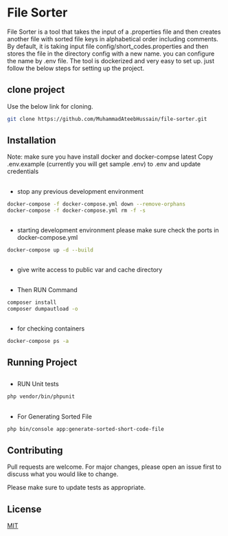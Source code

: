 # File Sorter

File Sorter is a tool that takes the input of a .properties file and then creates another file with sorted file keys in alphabetical order including comments. By default, it is taking input file config/short_codes.properties and then stores the file in the directory config with a new name. you can configure the name by .env file. The tool is dockerized and very easy to set up. just follow the below steps for setting up the project.

## clone project

Use the below link for cloning.

```bash
git clone https://github.com/MuhammadAteebHussain/file-sorter.git
```

## Installation
Note: make sure you have install docker and docker-compse latest
  Copy .env.example (currently you will get sample .env) to .env and update credentials

## 
- stop any previous development environment

```bash
docker-compose -f docker-compose.yml down --remove-orphans
docker-compose -f docker-compose.yml rm -f -s
```
## 
- starting development environment please make sure check the ports in docker-compose.yml
```bash
docker-compose up -d --build
```
##
- give write access to public var and cache directory
##
-  Then RUN Command
```bash
composer install
composer dumpautload -o
```

##
-  for checking containers 
```bash
docker-compose ps -a
```
## Running Project

##
- RUN Unit tests
```bash
php vendor/bin/phpunit
```
##
- For Generating Sorted File
```bash
php bin/console app:generate-sorted-short-code-file
```

## Contributing
Pull requests are welcome. For major changes, please open an issue first to discuss what you would like to change.

Please make sure to update tests as appropriate.

## License
[MIT](https://choosealicense.com/licenses/mit/)

